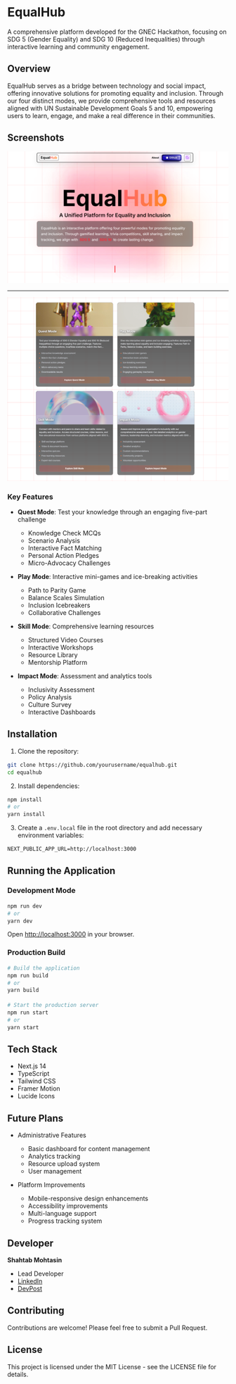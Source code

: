# EqualHub

A comprehensive platform developed for the GNEC Hackathon, focusing on SDG 5 (Gender Equality) and SDG 10 (Reduced Inequalities) through interactive learning and community engagement. 


## Overview

EqualHub serves as a bridge between technology and social impact, offering innovative solutions for promoting equality and inclusion. Through our four distinct modes, we provide comprehensive tools and resources aligned with UN Sustainable Development Goals 5 and 10, empowering users to learn, engage, and make a real difference in their communities.

## Screenshots

<center>
<img src="public/Screenshot%202025-05-09%20213041.png" alt="EqualHub Homepage" width="600" />

---

<img src="public/Screenshot%202025-05-09%20213118.png" alt="EqualHub About Page" width="600" />
</center>

### Key Features

- **Quest Mode**: Test your knowledge through an engaging five-part challenge
  - Knowledge Check MCQs
  - Scenario Analysis
  - Interactive Fact Matching
  - Personal Action Pledges
  - Micro-Advocacy Challenges

- **Play Mode**: Interactive mini-games and ice-breaking activities
  - Path to Parity Game
  - Balance Scales Simulation
  - Inclusion Icebreakers
  - Collaborative Challenges

- **Skill Mode**: Comprehensive learning resources
  - Structured Video Courses
  - Interactive Workshops
  - Resource Library
  - Mentorship Platform

- **Impact Mode**: Assessment and analytics tools
  - Inclusivity Assessment
  - Policy Analysis
  - Culture Survey
  - Interactive Dashboards

## Installation

1. Clone the repository:
```bash
git clone https://github.com/yourusername/equalhub.git
cd equalhub
```

2. Install dependencies:
```bash
npm install
# or
yarn install
```

3. Create a `.env.local` file in the root directory and add necessary environment variables:
```env
NEXT_PUBLIC_APP_URL=http://localhost:3000
```

## Running the Application

### Development Mode
```bash
npm run dev
# or
yarn dev
```
Open [http://localhost:3000](http://localhost:3000) in your browser.

### Production Build
```bash
# Build the application
npm run build
# or
yarn build

# Start the production server
npm run start
# or
yarn start
```

## Tech Stack

- Next.js 14
- TypeScript
- Tailwind CSS
- Framer Motion
- Lucide Icons

## Future Plans

- Administrative Features
  - Basic dashboard for content management
  - Analytics tracking
  - Resource upload system
  - User management

- Platform Improvements
  - Mobile-responsive design enhancements
  - Accessibility improvements
  - Multi-language support
  - Progress tracking system

## Developer

**Shahtab Mohtasin**
- Lead Developer
- [LinkedIn](https://www.linkedin.com/in/shahtab-mohtasin/)
- [DevPost](https://devpost.com/smohtasin)

## Contributing

Contributions are welcome! Please feel free to submit a Pull Request.

## License

This project is licensed under the MIT License - see the LICENSE file for details.
